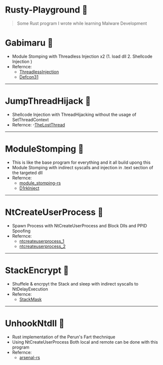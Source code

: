 # Rusty-Playground :toolbox:
> Some Rust program I wrote while learning Malware Development 

# Gabimaru :pushpin:
  - Module Stomping with Threadless Injection x2 (1. load dll 2. Shellcode Injection )
  - Refernce:
    - [ThreadlessInjection](https://github.com/0prrr/Malwear-Sweet/tree/main/ThreadlessInjection)
    - [Defcon31](https://github.com/OtterHacker/Conferences/tree/main/Defcon31)
---
# JumpThreadHijack :pushpin:
  - Shellcode Injection with ThreadHijacking without the usage of SetThreadContext
  - Refernce:
    -[TheLostThread](https://github.com/0prrr/Malwear-Sweet/tree/main/TheLostThread)
---
# ModuleStomping :pushpin:
  - This is like the base program for everything and it all build upong this
  - Module Stomping with indirect syscalls and injection in .text section of the targeted dll
  - Refernce:
    - [module_stomping-rs](https://github.com/memN0ps/arsenal-rs/tree/main/module_stomping-rs)
    - [D1rkInject](https://github.com/TheD1rkMtr/D1rkInject)
---
# NtCreateUserProcess :pushpin:
  - Spawn Process with NtCreateUserProcess and Block Dlls and PPID Spoofing
  - Refernce:
    - [ntcreateuserprocess_1](https://offensivedefence.co.uk/posts/ntcreateuserprocess/)
    - [ntcreateuserprocess_2](https://captmeelo.com/redteam/maldev/2022/05/10/ntcreateuserprocess.html)   
---
# StackEncrypt :pushpin:
  - Shuffele & encrpyt the Stack and sleep with indirect syscalls to NtDelayExecution
  - Refernce:
    - [StackMask](https://github.com/WKL-Sec/StackMask) 
---
# UnhookNtdll :pushpin:
  - Rust implementation of the Perun's Fart thechnique
  - Using NtCreateUserProcess Both local and remote can be done with this program
  - Refernce:
    - [arsenal-rs](https://github.com/memN0ps/arsenal-rs)
